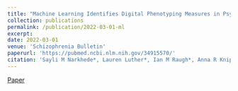 ```yaml
---
title: "Machine Learning Identifies Digital Phenotyping Measures in Psychotic Disorders"
collection: publications
permalink: /publication/2022-03-01-ml
excerpt: 
date: 2022-03-01
venue: 'Schizophrenia Bulletin'
paperurl: 'https://pubmed.ncbi.nlm.nih.gov/34915570/'
citation: 'Sayli M Narkhede*, Lauren Luther*, Ian M Raugh*, Anna R Knippenberg*, Farnaz Zamani Esfahlani 2, Hiroki Sayama 3, Alex S Cohen 4, Brian Kirkpatrick 5, Gregory P Strauss*. (2022). &quot;Machine Learning Identifies Digital Phenotyping Measures Most Relevant to Negative Symptoms in Psychotic Disorders: Implications for Clinical Trials.&quot; <i>Schizophrenia Bulletin</i>.'
---
```


[Paper](https://pubmed.ncbi.nlm.nih.gov/34915570/)

